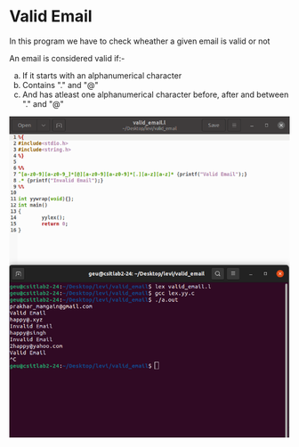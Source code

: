 <h1>Valid Email</h1>

<p>In this program we have to check wheather a given email is valid or not</p>

<p>An email is considered valid if:-</p>
<ol type="a">
  <li>If it starts with an alphanumerical character</li>
  <li>Contains "." and "@" </li>
  <li>And has atleast one alphanumerical character before, after and between "." and "@"</li>
</ol>  
<img src="Screenshot.png">
